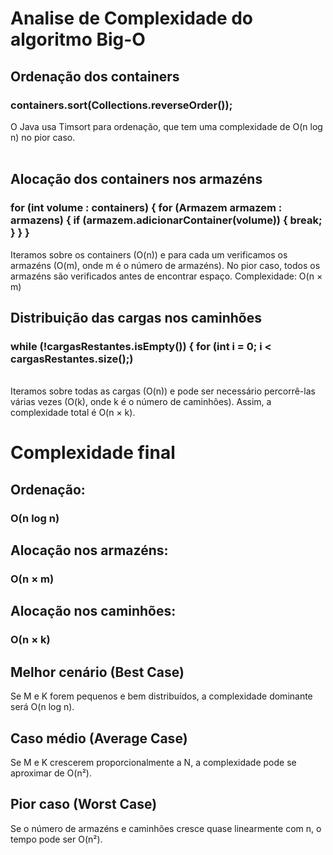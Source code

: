 <h1>Analise de Complexidade do algoritmo Big-O</h1>

<h2>Ordenação dos containers</h2> 
<h3>containers.sort(Collections.reverseOrder());</h3> 
O Java usa Timsort para ordenação, que tem uma complexidade de O(n log n) no pior caso.<br><br>
<h2>Alocação dos containers nos armazéns</h2>
<h3>for (int volume : containers) { for (Armazem armazem : armazens) { if (armazem.adicionarContainer(volume)) { break; } } } </h3>
Iteramos sobre os containers (O(n)) e para cada um verificamos os armazéns (O(m), onde m é o número de armazéns).
No pior caso, todos os armazéns são verificados antes de encontrar espaço.
Complexidade: O(n × m)
<h2>Distribuição das cargas nos caminhões</h2> 
<h3>while (!cargasRestantes.isEmpty()) { for (int i = 0; i < cargasRestantes.size();) </h3><br>
Iteramos sobre todas as cargas (O(n)) e pode ser necessário percorrê-las várias vezes (O(k), onde k é o número de caminhões). Assim, a complexidade total é O(n × k).

<h1>Complexidade final</h1>
<h2>Ordenação:</h2> <h3>O(n log n)</h3>
<h2>Alocação nos armazéns:</h2><h3>O(n × m)</h3>
<h2>Alocação nos caminhões:</h2> <h3>O(n × k)</h3>
<h2>Melhor cenário (Best Case)</h2>
Se M e K forem pequenos e bem distribuídos, a complexidade dominante será O(n log n).
<h2>Caso médio (Average Case)</h2>
Se M e K crescerem proporcionalmente a N, a complexidade pode se aproximar de O(n²).
<h2>Pior caso (Worst Case)</h2>
Se o número de armazéns e caminhões cresce quase linearmente com n, o tempo pode ser O(n²).


